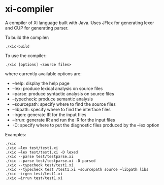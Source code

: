 # xi-compiler

A compiler of Xi language built with Java. Uses JFlex for generating lexer and CUP for generating parser.

To build the compiler:
```
./xic-build
```

To use the compiler:
```
./xic [options] <source files>
```
where currently available options are:
- –help: display the help page
- –lex: produce lexical analysis on source files
- –parse: produce syntactic analysis on source files
- –typecheck: produce semantic analysis
- –sourcepath: specify where to find the source files
- –libpath: specify where to find the interface files
- –irgen: generate IR for the input files
- –irrun: generate IR and run the IR for the input files
- -D: specify where to put the diagnostic files produced by the –lex option


Examples:
```
./xic
./xic –lex test/test1.xi
./xic –lex test/test1.xi -D lexed
./xic --parse test/testparse.xi
./xic --parse test/testparse.xi -D parsed
./xic --typecheck test/test1.xi
./xic --typecheck test /test1.xi –sourcepath source –libpath libs
./xic –irgen test/test1.xi
./xic –irrun test/test1.xi

```
